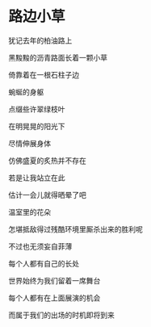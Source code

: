 # 路边小草


犹记去年的柏油路上

黑黢黢的沥青路面长着一颗小草

倚靠着在一根石柱子边

蜿蜒的身躯

点缀些许翠绿枝叶

在明晃晃的阳光下

尽情伸展身体

仿佛盛夏的炙热并不存在

若是让我站立在此

估计一会儿就得晒晕了吧

温室里的花朵

怎堪抵敌得过残酷环境里厮杀出来的胜利呢

不过也无须妄自菲薄

每个人都有自己的长处

世界始终为我们留着一席舞台

每个人都有在上面展演的机会

而属于我们的出场的时机即将到来